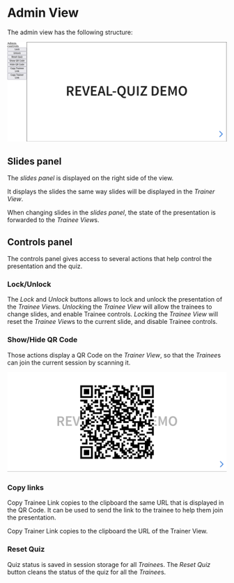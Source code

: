 # Admin View

The admin view has the following structure:

![Admin view](admin-view.png)

## Slides panel

The *slides panel* is displayed on the right side of the view.

It displays the slides the same way slides will be displayed in the *Trainer View*.

When changing slides in the *slides panel*, the state of the presentation is forwarded to the *Trainee View*s.


## Controls panel

The controls panel gives access to several actions that help control the presentation and the quiz.

### Lock/Unlock

The *Lock* and *Unlock* buttons allows to lock and unlock the presentation of the *Trainee View*s.
*Unlock*ing the *Trainee View* will allow the trainees to change slides, and enable Trainee controls.
*Lock*ing the *Trainee View* will reset the *Trainee View*s to the current slide, and disable Trainee controls.

### Show/Hide QR Code

Those actions display a QR Code on the *Trainer View*, so that the *Trainee*s can join the current session by scanning it.

![trainer view with qr code displayed](trainer-view-qrcode.png)

### Copy links

Copy Trainee Link copies to the clipboard the same URL that is displayed in the QR Code.
It can be used to send the link to the trainee to help them join the presentation.

Copy Trainer Link copies to the clipboard the URL of the Trainer View.

### Reset Quiz

Quiz status is saved in session storage for all *Trainee*s.
The *Reset Quiz* button cleans the status of the quiz for all the *Trainee*s.
